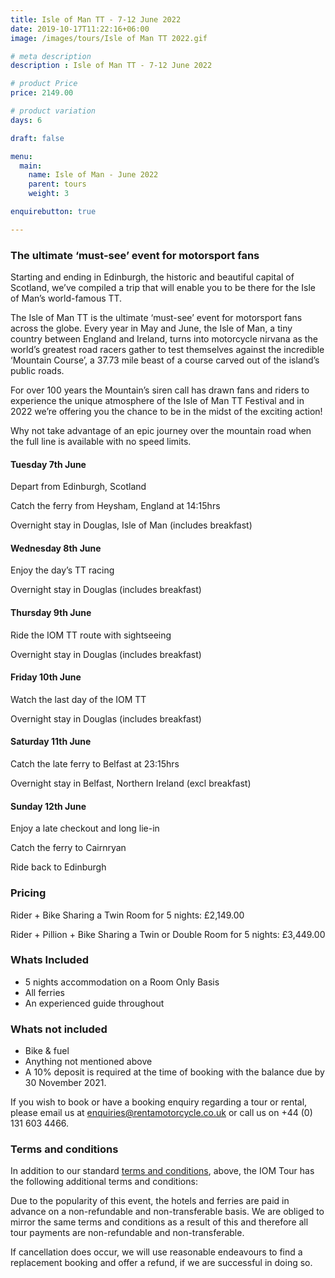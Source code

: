 ```yaml
---
title: Isle of Man TT - 7-12 June 2022
date: 2019-10-17T11:22:16+06:00
image: /images/tours/Isle of Man TT 2022.gif

# meta description
description : Isle of Man TT - 7-12 June 2022

# product Price
price: 2149.00

# product variation
days: 6

draft: false

menu:
  main:
    name: Isle of Man - June 2022
    parent: tours
    weight: 3

enquirebutton: true

---
```


### The ultimate ‘must-see’ event for motorsport fans
Starting and ending in Edinburgh, the historic and beautiful capital of Scotland, we’ve compiled a trip that will enable you to be there for the Isle of Man’s world-famous TT.

The Isle of Man TT is the ultimate ‘must-see’ event for motorsport fans across the globe. Every year in May and June, the Isle of Man, a tiny country between England and Ireland, turns into motorcycle nirvana as the world’s greatest road racers gather to test themselves against the incredible ‘Mountain Course’, a 37.73 mile beast of a course carved out of the island’s public roads.

For over 100 years the Mountain’s siren call has drawn fans and riders to experience the unique atmosphere of the Isle of Man TT Festival and in 2022 we’re offering you the chance to be in the midst of the exciting action!

Why not take advantage of an epic journey over the mountain road when the full line is available with no speed limits.

#### Tuesday 7th June

Depart from Edinburgh, Scotland

Catch the ferry from Heysham, England at 14:15hrs

Overnight stay in Douglas, Isle of Man (includes breakfast)

#### Wednesday 8th June

Enjoy the day’s TT racing

Overnight stay in Douglas (includes breakfast)

#### Thursday 9th June

Ride the IOM TT route with sightseeing

Overnight stay in Douglas (includes breakfast)

#### Friday 10th June 

Watch the last day of the IOM TT

Overnight stay in Douglas (includes breakfast)

#### Saturday 11th June

Catch the late ferry to Belfast at 23:15hrs

Overnight stay in Belfast, Northern Ireland (excl breakfast)

#### Sunday 12th June

Enjoy a late checkout and long lie-in

Catch the ferry to Cairnryan

Ride back to Edinburgh
 

### Pricing

Rider + Bike Sharing a Twin Room for 5 nights: £2,149.00

Rider + Pillion + Bike Sharing a Twin or Double Room for 5 nights: £3,449.00

### Whats Included

* 5 nights accommodation on a Room Only Basis
* All ferries
* An experienced guide throughout

### Whats not included

* Bike & fuel  
* Anything not mentioned above  
* A 10% deposit is required at the time of booking with the balance due by 30 November 2021.


If you wish to book or have a booking enquiry regarding a tour or rental, please email us at enquiries@rentamotorcycle.co.uk or call us on +44 (0) 131 603 4466.
 

### Terms and conditions

In addition to our standard [terms and conditions](/terms/tour-terms), above, the IOM Tour has the following additional terms and conditions:

Due to the popularity of this event, the hotels and ferries are paid in advance on a non-refundable and non-transferable basis. We are obliged to mirror the same terms and conditions as a result of this and therefore all tour payments are non-refundable and non-transferable. 

If cancellation does occur, we will use reasonable endeavours to find a replacement booking and offer a refund, if we are successful in doing so.


